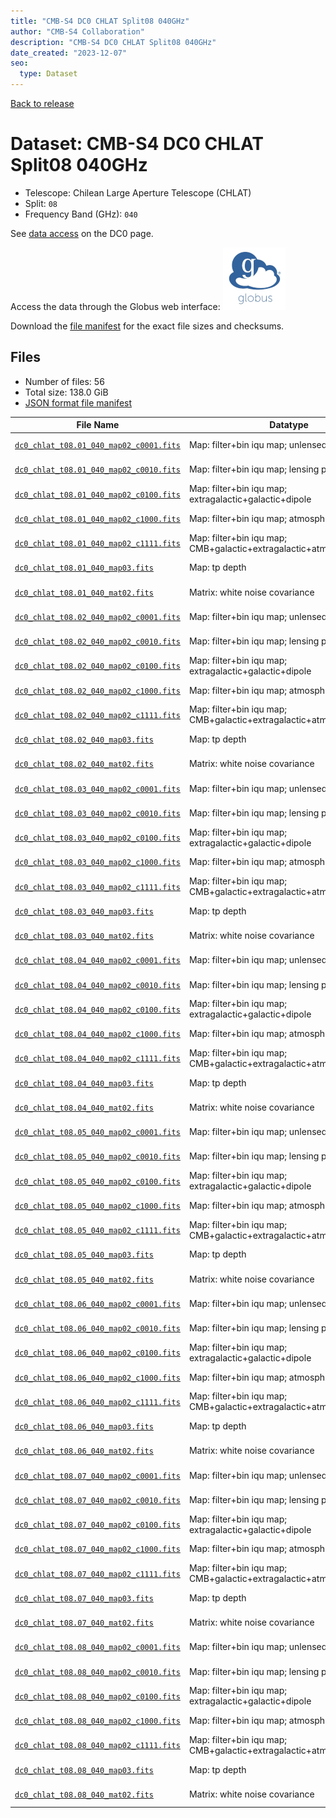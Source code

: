 ```yaml
---
title: "CMB-S4 DC0 CHLAT Split08 040GHz"
author: "CMB-S4 Collaboration"
description: "CMB-S4 DC0 CHLAT Split08 040GHz"
date_created: "2023-12-07"
seo:
  type: Dataset
---
```


[Back to release](./dc0.html#datasets)

# Dataset: CMB-S4 DC0 CHLAT Split08 040GHz

- Telescope: Chilean Large Aperture Telescope (CHLAT)
- Split: `08`
- Frequency Band (GHz): `040`

See [data access](./dc0.html#data-access) on the DC0 page.

Access the data through the Globus web interface: [![Download via Globus](images/globus-logo.png)](https://app.globus.org/file-manager?origin_id=c9dc477a-3db5-4946-874d-a5dc7efcabcf&origin_path=%2Fdatareleases%2Fdc0%2Fmission%2Fchlat%2Fsplit08%2F040%2F)

Download the [file manifest](https://g-9fdb0b.6b7bd8.0ec8.data.globus.org/datareleases/dc0/mission/chlat/split08/040/manifest.json) for the exact file sizes and checksums.

## Files

- Number of files: 56
- Total size: 138.0 GiB
- [JSON format file manifest](https://g-9fdb0b.6b7bd8.0ec8.data.globus.org/datareleases/dc0/mission/chlat/split08/040/manifest.json)

|                                                                                File Name                                                                                 |                               Datatype                               |  Size   |
| ------------------------------------------------------------------------------------------------------------------------------------------------------------------------ | -------------------------------------------------------------------- | ------- |
| [`dc0_chlat_t08.01_040_map02_c0001.fits`](https://g-9fdb0b.6b7bd8.0ec8.data.globus.org/datareleases/dc0/mission/chlat/split08/040/dc0_chlat_t08.01_040_map02_c0001.fits) | Map: filter+bin iqu map; unlensed primary CMB                        | 2.3 GiB |
| [`dc0_chlat_t08.01_040_map02_c0010.fits`](https://g-9fdb0b.6b7bd8.0ec8.data.globus.org/datareleases/dc0/mission/chlat/split08/040/dc0_chlat_t08.01_040_map02_c0010.fits) | Map: filter+bin iqu map; lensing perturbation                        | 2.3 GiB |
| [`dc0_chlat_t08.01_040_map02_c0100.fits`](https://g-9fdb0b.6b7bd8.0ec8.data.globus.org/datareleases/dc0/mission/chlat/split08/040/dc0_chlat_t08.01_040_map02_c0100.fits) | Map: filter+bin iqu map; extragalactic+galactic+dipole               | 2.3 GiB |
| [`dc0_chlat_t08.01_040_map02_c1000.fits`](https://g-9fdb0b.6b7bd8.0ec8.data.globus.org/datareleases/dc0/mission/chlat/split08/040/dc0_chlat_t08.01_040_map02_c1000.fits) | Map: filter+bin iqu map; atmosphere+noise                            | 2.3 GiB |
| [`dc0_chlat_t08.01_040_map02_c1111.fits`](https://g-9fdb0b.6b7bd8.0ec8.data.globus.org/datareleases/dc0/mission/chlat/split08/040/dc0_chlat_t08.01_040_map02_c1111.fits) | Map: filter+bin iqu map; CMB+galactic+extragalactic+atmosphere+noise | 2.3 GiB |
| [`dc0_chlat_t08.01_040_map03.fits`](https://g-9fdb0b.6b7bd8.0ec8.data.globus.org/datareleases/dc0/mission/chlat/split08/040/dc0_chlat_t08.01_040_map03.fits)             | Map: tp depth                                                        | 1.5 GiB |
| [`dc0_chlat_t08.01_040_mat02.fits`](https://g-9fdb0b.6b7bd8.0ec8.data.globus.org/datareleases/dc0/mission/chlat/split08/040/dc0_chlat_t08.01_040_mat02.fits)             | Matrix: white noise covariance                                       | 4.5 GiB |
| [`dc0_chlat_t08.02_040_map02_c0001.fits`](https://g-9fdb0b.6b7bd8.0ec8.data.globus.org/datareleases/dc0/mission/chlat/split08/040/dc0_chlat_t08.02_040_map02_c0001.fits) | Map: filter+bin iqu map; unlensed primary CMB                        | 2.3 GiB |
| [`dc0_chlat_t08.02_040_map02_c0010.fits`](https://g-9fdb0b.6b7bd8.0ec8.data.globus.org/datareleases/dc0/mission/chlat/split08/040/dc0_chlat_t08.02_040_map02_c0010.fits) | Map: filter+bin iqu map; lensing perturbation                        | 2.3 GiB |
| [`dc0_chlat_t08.02_040_map02_c0100.fits`](https://g-9fdb0b.6b7bd8.0ec8.data.globus.org/datareleases/dc0/mission/chlat/split08/040/dc0_chlat_t08.02_040_map02_c0100.fits) | Map: filter+bin iqu map; extragalactic+galactic+dipole               | 2.3 GiB |
| [`dc0_chlat_t08.02_040_map02_c1000.fits`](https://g-9fdb0b.6b7bd8.0ec8.data.globus.org/datareleases/dc0/mission/chlat/split08/040/dc0_chlat_t08.02_040_map02_c1000.fits) | Map: filter+bin iqu map; atmosphere+noise                            | 2.3 GiB |
| [`dc0_chlat_t08.02_040_map02_c1111.fits`](https://g-9fdb0b.6b7bd8.0ec8.data.globus.org/datareleases/dc0/mission/chlat/split08/040/dc0_chlat_t08.02_040_map02_c1111.fits) | Map: filter+bin iqu map; CMB+galactic+extragalactic+atmosphere+noise | 2.3 GiB |
| [`dc0_chlat_t08.02_040_map03.fits`](https://g-9fdb0b.6b7bd8.0ec8.data.globus.org/datareleases/dc0/mission/chlat/split08/040/dc0_chlat_t08.02_040_map03.fits)             | Map: tp depth                                                        | 1.5 GiB |
| [`dc0_chlat_t08.02_040_mat02.fits`](https://g-9fdb0b.6b7bd8.0ec8.data.globus.org/datareleases/dc0/mission/chlat/split08/040/dc0_chlat_t08.02_040_mat02.fits)             | Matrix: white noise covariance                                       | 4.5 GiB |
| [`dc0_chlat_t08.03_040_map02_c0001.fits`](https://g-9fdb0b.6b7bd8.0ec8.data.globus.org/datareleases/dc0/mission/chlat/split08/040/dc0_chlat_t08.03_040_map02_c0001.fits) | Map: filter+bin iqu map; unlensed primary CMB                        | 2.3 GiB |
| [`dc0_chlat_t08.03_040_map02_c0010.fits`](https://g-9fdb0b.6b7bd8.0ec8.data.globus.org/datareleases/dc0/mission/chlat/split08/040/dc0_chlat_t08.03_040_map02_c0010.fits) | Map: filter+bin iqu map; lensing perturbation                        | 2.3 GiB |
| [`dc0_chlat_t08.03_040_map02_c0100.fits`](https://g-9fdb0b.6b7bd8.0ec8.data.globus.org/datareleases/dc0/mission/chlat/split08/040/dc0_chlat_t08.03_040_map02_c0100.fits) | Map: filter+bin iqu map; extragalactic+galactic+dipole               | 2.3 GiB |
| [`dc0_chlat_t08.03_040_map02_c1000.fits`](https://g-9fdb0b.6b7bd8.0ec8.data.globus.org/datareleases/dc0/mission/chlat/split08/040/dc0_chlat_t08.03_040_map02_c1000.fits) | Map: filter+bin iqu map; atmosphere+noise                            | 2.3 GiB |
| [`dc0_chlat_t08.03_040_map02_c1111.fits`](https://g-9fdb0b.6b7bd8.0ec8.data.globus.org/datareleases/dc0/mission/chlat/split08/040/dc0_chlat_t08.03_040_map02_c1111.fits) | Map: filter+bin iqu map; CMB+galactic+extragalactic+atmosphere+noise | 2.3 GiB |
| [`dc0_chlat_t08.03_040_map03.fits`](https://g-9fdb0b.6b7bd8.0ec8.data.globus.org/datareleases/dc0/mission/chlat/split08/040/dc0_chlat_t08.03_040_map03.fits)             | Map: tp depth                                                        | 1.5 GiB |
| [`dc0_chlat_t08.03_040_mat02.fits`](https://g-9fdb0b.6b7bd8.0ec8.data.globus.org/datareleases/dc0/mission/chlat/split08/040/dc0_chlat_t08.03_040_mat02.fits)             | Matrix: white noise covariance                                       | 4.5 GiB |
| [`dc0_chlat_t08.04_040_map02_c0001.fits`](https://g-9fdb0b.6b7bd8.0ec8.data.globus.org/datareleases/dc0/mission/chlat/split08/040/dc0_chlat_t08.04_040_map02_c0001.fits) | Map: filter+bin iqu map; unlensed primary CMB                        | 2.3 GiB |
| [`dc0_chlat_t08.04_040_map02_c0010.fits`](https://g-9fdb0b.6b7bd8.0ec8.data.globus.org/datareleases/dc0/mission/chlat/split08/040/dc0_chlat_t08.04_040_map02_c0010.fits) | Map: filter+bin iqu map; lensing perturbation                        | 2.3 GiB |
| [`dc0_chlat_t08.04_040_map02_c0100.fits`](https://g-9fdb0b.6b7bd8.0ec8.data.globus.org/datareleases/dc0/mission/chlat/split08/040/dc0_chlat_t08.04_040_map02_c0100.fits) | Map: filter+bin iqu map; extragalactic+galactic+dipole               | 2.3 GiB |
| [`dc0_chlat_t08.04_040_map02_c1000.fits`](https://g-9fdb0b.6b7bd8.0ec8.data.globus.org/datareleases/dc0/mission/chlat/split08/040/dc0_chlat_t08.04_040_map02_c1000.fits) | Map: filter+bin iqu map; atmosphere+noise                            | 2.3 GiB |
| [`dc0_chlat_t08.04_040_map02_c1111.fits`](https://g-9fdb0b.6b7bd8.0ec8.data.globus.org/datareleases/dc0/mission/chlat/split08/040/dc0_chlat_t08.04_040_map02_c1111.fits) | Map: filter+bin iqu map; CMB+galactic+extragalactic+atmosphere+noise | 2.3 GiB |
| [`dc0_chlat_t08.04_040_map03.fits`](https://g-9fdb0b.6b7bd8.0ec8.data.globus.org/datareleases/dc0/mission/chlat/split08/040/dc0_chlat_t08.04_040_map03.fits)             | Map: tp depth                                                        | 1.5 GiB |
| [`dc0_chlat_t08.04_040_mat02.fits`](https://g-9fdb0b.6b7bd8.0ec8.data.globus.org/datareleases/dc0/mission/chlat/split08/040/dc0_chlat_t08.04_040_mat02.fits)             | Matrix: white noise covariance                                       | 4.5 GiB |
| [`dc0_chlat_t08.05_040_map02_c0001.fits`](https://g-9fdb0b.6b7bd8.0ec8.data.globus.org/datareleases/dc0/mission/chlat/split08/040/dc0_chlat_t08.05_040_map02_c0001.fits) | Map: filter+bin iqu map; unlensed primary CMB                        | 2.3 GiB |
| [`dc0_chlat_t08.05_040_map02_c0010.fits`](https://g-9fdb0b.6b7bd8.0ec8.data.globus.org/datareleases/dc0/mission/chlat/split08/040/dc0_chlat_t08.05_040_map02_c0010.fits) | Map: filter+bin iqu map; lensing perturbation                        | 2.3 GiB |
| [`dc0_chlat_t08.05_040_map02_c0100.fits`](https://g-9fdb0b.6b7bd8.0ec8.data.globus.org/datareleases/dc0/mission/chlat/split08/040/dc0_chlat_t08.05_040_map02_c0100.fits) | Map: filter+bin iqu map; extragalactic+galactic+dipole               | 2.3 GiB |
| [`dc0_chlat_t08.05_040_map02_c1000.fits`](https://g-9fdb0b.6b7bd8.0ec8.data.globus.org/datareleases/dc0/mission/chlat/split08/040/dc0_chlat_t08.05_040_map02_c1000.fits) | Map: filter+bin iqu map; atmosphere+noise                            | 2.3 GiB |
| [`dc0_chlat_t08.05_040_map02_c1111.fits`](https://g-9fdb0b.6b7bd8.0ec8.data.globus.org/datareleases/dc0/mission/chlat/split08/040/dc0_chlat_t08.05_040_map02_c1111.fits) | Map: filter+bin iqu map; CMB+galactic+extragalactic+atmosphere+noise | 2.3 GiB |
| [`dc0_chlat_t08.05_040_map03.fits`](https://g-9fdb0b.6b7bd8.0ec8.data.globus.org/datareleases/dc0/mission/chlat/split08/040/dc0_chlat_t08.05_040_map03.fits)             | Map: tp depth                                                        | 1.5 GiB |
| [`dc0_chlat_t08.05_040_mat02.fits`](https://g-9fdb0b.6b7bd8.0ec8.data.globus.org/datareleases/dc0/mission/chlat/split08/040/dc0_chlat_t08.05_040_mat02.fits)             | Matrix: white noise covariance                                       | 4.5 GiB |
| [`dc0_chlat_t08.06_040_map02_c0001.fits`](https://g-9fdb0b.6b7bd8.0ec8.data.globus.org/datareleases/dc0/mission/chlat/split08/040/dc0_chlat_t08.06_040_map02_c0001.fits) | Map: filter+bin iqu map; unlensed primary CMB                        | 2.3 GiB |
| [`dc0_chlat_t08.06_040_map02_c0010.fits`](https://g-9fdb0b.6b7bd8.0ec8.data.globus.org/datareleases/dc0/mission/chlat/split08/040/dc0_chlat_t08.06_040_map02_c0010.fits) | Map: filter+bin iqu map; lensing perturbation                        | 2.3 GiB |
| [`dc0_chlat_t08.06_040_map02_c0100.fits`](https://g-9fdb0b.6b7bd8.0ec8.data.globus.org/datareleases/dc0/mission/chlat/split08/040/dc0_chlat_t08.06_040_map02_c0100.fits) | Map: filter+bin iqu map; extragalactic+galactic+dipole               | 2.3 GiB |
| [`dc0_chlat_t08.06_040_map02_c1000.fits`](https://g-9fdb0b.6b7bd8.0ec8.data.globus.org/datareleases/dc0/mission/chlat/split08/040/dc0_chlat_t08.06_040_map02_c1000.fits) | Map: filter+bin iqu map; atmosphere+noise                            | 2.3 GiB |
| [`dc0_chlat_t08.06_040_map02_c1111.fits`](https://g-9fdb0b.6b7bd8.0ec8.data.globus.org/datareleases/dc0/mission/chlat/split08/040/dc0_chlat_t08.06_040_map02_c1111.fits) | Map: filter+bin iqu map; CMB+galactic+extragalactic+atmosphere+noise | 2.3 GiB |
| [`dc0_chlat_t08.06_040_map03.fits`](https://g-9fdb0b.6b7bd8.0ec8.data.globus.org/datareleases/dc0/mission/chlat/split08/040/dc0_chlat_t08.06_040_map03.fits)             | Map: tp depth                                                        | 1.5 GiB |
| [`dc0_chlat_t08.06_040_mat02.fits`](https://g-9fdb0b.6b7bd8.0ec8.data.globus.org/datareleases/dc0/mission/chlat/split08/040/dc0_chlat_t08.06_040_mat02.fits)             | Matrix: white noise covariance                                       | 4.5 GiB |
| [`dc0_chlat_t08.07_040_map02_c0001.fits`](https://g-9fdb0b.6b7bd8.0ec8.data.globus.org/datareleases/dc0/mission/chlat/split08/040/dc0_chlat_t08.07_040_map02_c0001.fits) | Map: filter+bin iqu map; unlensed primary CMB                        | 2.3 GiB |
| [`dc0_chlat_t08.07_040_map02_c0010.fits`](https://g-9fdb0b.6b7bd8.0ec8.data.globus.org/datareleases/dc0/mission/chlat/split08/040/dc0_chlat_t08.07_040_map02_c0010.fits) | Map: filter+bin iqu map; lensing perturbation                        | 2.3 GiB |
| [`dc0_chlat_t08.07_040_map02_c0100.fits`](https://g-9fdb0b.6b7bd8.0ec8.data.globus.org/datareleases/dc0/mission/chlat/split08/040/dc0_chlat_t08.07_040_map02_c0100.fits) | Map: filter+bin iqu map; extragalactic+galactic+dipole               | 2.3 GiB |
| [`dc0_chlat_t08.07_040_map02_c1000.fits`](https://g-9fdb0b.6b7bd8.0ec8.data.globus.org/datareleases/dc0/mission/chlat/split08/040/dc0_chlat_t08.07_040_map02_c1000.fits) | Map: filter+bin iqu map; atmosphere+noise                            | 2.3 GiB |
| [`dc0_chlat_t08.07_040_map02_c1111.fits`](https://g-9fdb0b.6b7bd8.0ec8.data.globus.org/datareleases/dc0/mission/chlat/split08/040/dc0_chlat_t08.07_040_map02_c1111.fits) | Map: filter+bin iqu map; CMB+galactic+extragalactic+atmosphere+noise | 2.3 GiB |
| [`dc0_chlat_t08.07_040_map03.fits`](https://g-9fdb0b.6b7bd8.0ec8.data.globus.org/datareleases/dc0/mission/chlat/split08/040/dc0_chlat_t08.07_040_map03.fits)             | Map: tp depth                                                        | 1.5 GiB |
| [`dc0_chlat_t08.07_040_mat02.fits`](https://g-9fdb0b.6b7bd8.0ec8.data.globus.org/datareleases/dc0/mission/chlat/split08/040/dc0_chlat_t08.07_040_mat02.fits)             | Matrix: white noise covariance                                       | 4.5 GiB |
| [`dc0_chlat_t08.08_040_map02_c0001.fits`](https://g-9fdb0b.6b7bd8.0ec8.data.globus.org/datareleases/dc0/mission/chlat/split08/040/dc0_chlat_t08.08_040_map02_c0001.fits) | Map: filter+bin iqu map; unlensed primary CMB                        | 2.3 GiB |
| [`dc0_chlat_t08.08_040_map02_c0010.fits`](https://g-9fdb0b.6b7bd8.0ec8.data.globus.org/datareleases/dc0/mission/chlat/split08/040/dc0_chlat_t08.08_040_map02_c0010.fits) | Map: filter+bin iqu map; lensing perturbation                        | 2.3 GiB |
| [`dc0_chlat_t08.08_040_map02_c0100.fits`](https://g-9fdb0b.6b7bd8.0ec8.data.globus.org/datareleases/dc0/mission/chlat/split08/040/dc0_chlat_t08.08_040_map02_c0100.fits) | Map: filter+bin iqu map; extragalactic+galactic+dipole               | 2.3 GiB |
| [`dc0_chlat_t08.08_040_map02_c1000.fits`](https://g-9fdb0b.6b7bd8.0ec8.data.globus.org/datareleases/dc0/mission/chlat/split08/040/dc0_chlat_t08.08_040_map02_c1000.fits) | Map: filter+bin iqu map; atmosphere+noise                            | 2.3 GiB |
| [`dc0_chlat_t08.08_040_map02_c1111.fits`](https://g-9fdb0b.6b7bd8.0ec8.data.globus.org/datareleases/dc0/mission/chlat/split08/040/dc0_chlat_t08.08_040_map02_c1111.fits) | Map: filter+bin iqu map; CMB+galactic+extragalactic+atmosphere+noise | 2.3 GiB |
| [`dc0_chlat_t08.08_040_map03.fits`](https://g-9fdb0b.6b7bd8.0ec8.data.globus.org/datareleases/dc0/mission/chlat/split08/040/dc0_chlat_t08.08_040_map03.fits)             | Map: tp depth                                                        | 1.5 GiB |
| [`dc0_chlat_t08.08_040_mat02.fits`](https://g-9fdb0b.6b7bd8.0ec8.data.globus.org/datareleases/dc0/mission/chlat/split08/040/dc0_chlat_t08.08_040_mat02.fits)             | Matrix: white noise covariance                                       | 4.5 GiB |

